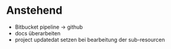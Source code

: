 # Anstehend

* Bitbucket pipeline -> github
* docs überarbeiten
* project updatedat setzen bei bearbeitung der sub-resourcen